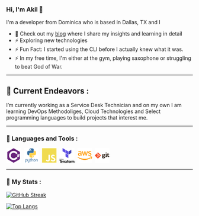 ### Hi, I'm Akil 👋

I'm a developer from Dominica who is based in Dallas, TX and I

- :telescope: Check out my [blog](https://medium.com/@akilblanchard09) where I share my insights and learning in detail 
- :zap: Exploring new technologies
- :zap: Fun Fact: I started using the CLI before I actually knew what it was.
- :zap: In my free time, I'm either at the gym, playing saxophone or struggling to beat God of War.

---
## 🔭 Current Endeavors :
I’m currently working as a Service Desk Technician and on my own I am learning DevOps Methodoliges, Cloud Technologies and Select programming languages to build projects that interest me.


---

### 🤔 Languages and Tools :
<div>
  <img src="https://github.com/devicons/devicon/blob/master/icons/csharp/csharp-plain.svg" title="csharp" alt="csharp" width="40" height="40"/>&nbsp;
  <img src="https://github.com/devicons/devicon/blob/master/icons/python/python-original-wordmark.svg" title="Python" alt="Python" width="40" height="40"/>&nbsp;
    <img src="https://github.com/devicons/devicon/blob/master/icons/javascript/javascript-plain.svg"  title="Javascript" alt="Javascript" width="40" height="40"/>&nbsp;
  <img src="https://github.com/devicons/devicon/blob/master/icons/terraform/terraform-original-wordmark.svg" title="Terraform" alt="Terraform" width="40" height="40"/>&nbsp;
  <img src="https://github.com/devicons/devicon/blob/master/icons/amazonwebservices/amazonwebservices-plain-wordmark.svg" title="AWS" alt="AWS" width="40" height="40"/>&nbsp;
  <img src="https://github.com/devicons/devicon/blob/master/icons/git/git-original-wordmark.svg" title="Git" **alt="Git" width="40" height="40"/>
</div>

---
### 🌱 My Stats :
[![GitHub Streak](https://github-readme-streak-stats.herokuapp.com?user=akilblanchard&theme=transparent&hide_border=true)](https://git.io/streak-stats)

[![Top Langs](https://github-readme-stats.vercel.app/api/top-langs/?username=akilblanchard&layout=compact&theme=vision-friendly-dark)](https://github.com/anuraghazra/github-readme-stats)













<!--
**akilblanchard/akilblanchard** is a ✨ _special_ ✨ repository because its `README.md` (this file) appears on your GitHub profile.
